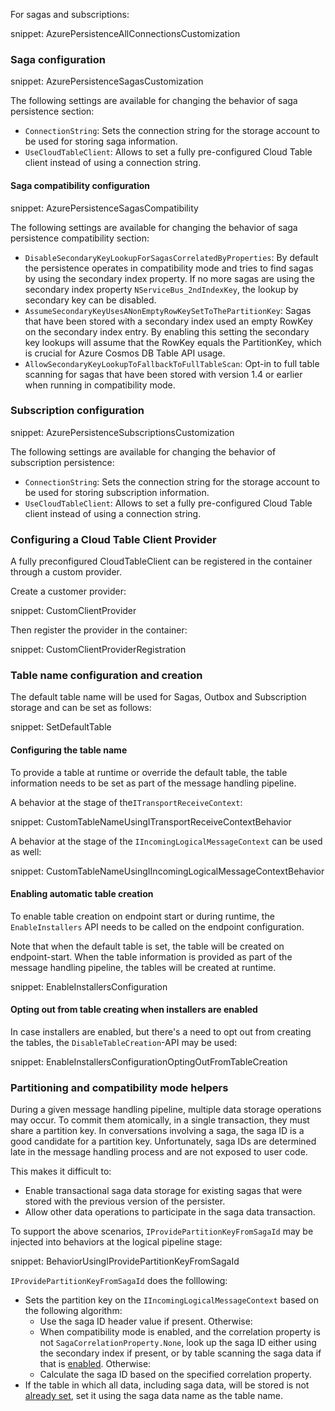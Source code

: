For sagas and subscriptions:

snippet: AzurePersistenceAllConnectionsCustomization

### Saga configuration

snippet: AzurePersistenceSagasCustomization

The following settings are available for changing the behavior of saga persistence section:

 * `ConnectionString`: Sets the connection string for the storage account to be used for storing saga information.
 * `UseCloudTableClient`: Allows to set a fully pre-configured Cloud Table client instead of using a connection string.

#### Saga compatibility configuration

snippet: AzurePersistenceSagasCompatibility

The following settings are available for changing the behavior of saga persistence compatibility section:

 * `DisableSecondaryKeyLookupForSagasCorrelatedByProperties`: By default the persistence operates in compatibility mode and tries to find sagas by using the secondary index property. If no more sagas are using the secondary index property `NServiceBus_2ndIndexKey`, the lookup by secondary key can be disabled.
 * `AssumeSecondaryKeyUsesANonEmptyRowKeySetToThePartitionKey`: Sagas that have been stored with a secondary index used an empty RowKey on the secondary index entry. By enabling this setting the secondary key lookups will assume that the RowKey equals the PartitionKey, which is crucial for Azure Cosmos DB Table API usage.
 * `AllowSecondaryKeyLookupToFallbackToFullTableScan`: Opt-in to full table scanning for sagas that have been stored with version 1.4 or earlier when running in compatibility mode.

### Subscription configuration

snippet: AzurePersistenceSubscriptionsCustomization

The following settings are available for changing the behavior of subscription persistence:

 * `ConnectionString`: Sets the connection string for the storage account to be used for storing subscription information.
 * `UseCloudTableClient`: Allows to set a fully pre-configured Cloud Table client instead of using a connection string.

### Configuring a Cloud Table Client Provider

A fully preconfigured CloudTableClient can be registered in the container through a custom provider.

Create a customer provider:

snippet: CustomClientProvider

Then register the provider in the container:

snippet: CustomClientProviderRegistration

### Table name configuration and creation

The default table name will be used for Sagas, Outbox and Subscription storage and can be set as follows:

snippet: SetDefaultTable

#### Configuring the table name

To provide a table at runtime or override the default table, the table information needs to be set as part of the message handling pipeline.

A behavior at the stage of the`ITransportReceiveContext`:

snippet: CustomTableNameUsingITransportReceiveContextBehavior

A behavior at the stage of the `IIncomingLogicalMessageContext` can be used as well:

snippet: CustomTableNameUsingIIncomingLogicalMessageContextBehavior

#### Enabling automatic table creation

To enable table creation on endpoint start or during runtime, the `EnableInstallers` API needs to be called on the endpoint configuration.

Note that when the default table is set, the table will be created on endpoint-start. When the table information is provided as part of the message handling pipeline, the tables will be created at runtime.

snippet: EnableInstallersConfiguration

#### Opting out from table creating when installers are enabled

In case installers are enabled, but there's a need to opt out from creating the tables, the `DisableTableCreation`-API may be used:

snippet: EnableInstallersConfigurationOptingOutFromTableCreation

### Partitioning and compatibility mode helpers

During a given message handling pipeline, multiple data storage operations may occur. To commit them atomically, in a single transaction, they must share a partition key. In conversations involving a saga, the saga ID is a good candidate for a partition key. Unfortunately, saga IDs are determined late in the message handling process and are not exposed to user code.

This makes it difficult to:

* Enable transactional saga data storage for existing sagas that were stored with the previous version of the persister.
* Allow other data operations to participate in the saga data transaction.

To support the above scenarios, `IProvidePartitionKeyFromSagaId` may be injected into behaviors at the logical pipeline stage:

snippet: BehaviorUsingIProvidePartitionKeyFromSagaId

`IProvidePartitionKeyFromSagaId` does the folllowing:

* Sets the partition key on the `IIncomingLogicalMessageContext` based on the following algorithm:
  * Use the saga ID header value if present. Otherwise:
  * When compatibility mode is enabled, and the correlation property is not `SagaCorrelationProperty.None`, look up the saga ID either using the secondary index if present, or by table scanning the saga data if that is [enabled](/persistence/azure-table/configuration.md#saga-configuration). Otherwise:
  * Calculate the saga ID based on the specified correlation property.
* If the table in which all data, including saga data, will be stored is not [already set](/persistence/azure-table/configuration.md#table-name-configuration-and-creation), set it using the saga data name as the table name.
